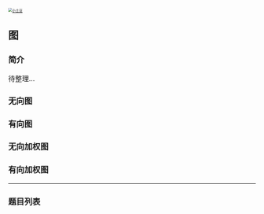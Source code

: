 <p> 
<a href="http://coco66.info:88">
<img src="http://coco66.info:88/leetcode/picture/home.png" alt="小土豆" style="zoom:50%;" /></a>
</p>

## 图

### 简介

待整理...

### 无向图



### 有向图



### 无向加权图



### 有向加权图



----

### 题目列表 





